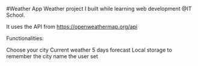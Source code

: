 #Weather App
Weather project I built while learning web development @IT School.

It uses the API from https://openweathermap.org/api

Functionalities:

Choose your city
Current weather
5 days forecast
Local storage to remember the city name the user set
